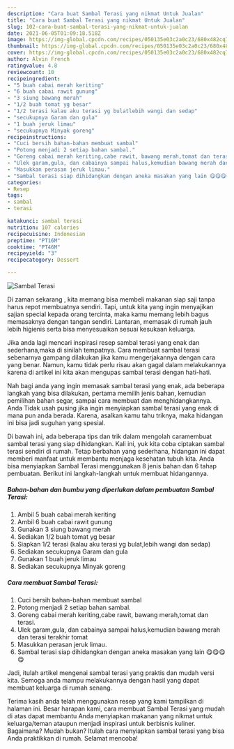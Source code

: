 ```yaml
---
description: "Cara buat Sambal Terasi yang nikmat Untuk Jualan"
title: "Cara buat Sambal Terasi yang nikmat Untuk Jualan"
slug: 102-cara-buat-sambal-terasi-yang-nikmat-untuk-jualan
date: 2021-06-05T01:09:18.518Z
image: https://img-global.cpcdn.com/recipes/050135e03c2a0c23/680x482cq70/sambal-terasi-foto-resep-utama.jpg
thumbnail: https://img-global.cpcdn.com/recipes/050135e03c2a0c23/680x482cq70/sambal-terasi-foto-resep-utama.jpg
cover: https://img-global.cpcdn.com/recipes/050135e03c2a0c23/680x482cq70/sambal-terasi-foto-resep-utama.jpg
author: Alvin French
ratingvalue: 4.8
reviewcount: 10
recipeingredient:
- "5 buah cabai merah keriting"
- "6 buah cabai rawit gunung"
- "3 siung bawang merah"
- "1/2 buah tomat yg besar"
- "1/2 terasi kalau aku terasi yg bulatlebih wangi dan sedap"
- "secukupnya Garam dan gula"
- "1 buah jeruk limau"
- "secukupnya Minyak goreng"
recipeinstructions:
- "Cuci bersih bahan-bahan membuat sambal"
- "Potong menjadi 2 setiap bahan sambal."
- "Goreng cabai merah keriting,cabe rawit, bawang merah,tomat dan terasi."
- "Ulek garam,gula, dan cabainya sampai halus,kemudian bawang merah dan terasi terakhir tomat"
- "Masukkan perasan jeruk limau."
- "Sambal terasi siap dihidangkan dengan aneka masakan yang lain 😋😋😋😋"
categories:
- Resep
tags:
- sambal
- terasi

katakunci: sambal terasi 
nutrition: 107 calories
recipecuisine: Indonesian
preptime: "PT16M"
cooktime: "PT46M"
recipeyield: "3"
recipecategory: Dessert

---
```



![Sambal Terasi](https://img-global.cpcdn.com/recipes/050135e03c2a0c23/680x482cq70/sambal-terasi-foto-resep-utama.jpg)

Di zaman  sekarang , kita memang bisa membeli makanan siap saji tanpa harus repot membuatnya sendiri. Tapi, untuk kita yang ingin menyajikan sajian special kepada orang tercinta, maka kamu memang lebih bagus memasaknya dengan tangan sendiri. Lantaran, memasak di rumah jauh lebih higienis serta bisa menyesuaikan sesuai kesukaan keluarga.

Jika anda lagi mencari inspirasi resep sambal terasi yang enak dan sederhana,maka di sinilah tempatnya. Cara membuat sambal terasi  sebenarnya gampang dilakukan jika kamu mengerjakannya dengan cara yang benar. Namun, kamu tidak perlu risau akan gagal dalam melakukannya 
karena di artikel ini kita akan mengupas sambal terasi dengan hati-hati.  



Nah bagi anda yang ingin memasak sambal terasi yang enak, ada beberapa langkah yang bisa dilakukan, pertama memilih jenis bahan, kemudian pemilihan bahan segar, sampai cara membuat dan menghidangkannya. Anda Tidak usah pusing jika ingin menyiapkan sambal terasi yang enak di mana pun anda berada. Karena, asalkan kamu  tahu triknya, maka hidangan ini bisa jadi suguhan yang spesial.

Di bawah ini, ada beberapa tips dan trik dalam mengolah caramembuat sambal terasi yang siap dihidangkan. Kali ini, yuk kita coba ciptakan sambal terasi sendiri di rumah. Tetap berbahan yang sederhana, hidangan ini dapat memberi manfaat untuk membantu menjaga kesehatan tubuh kita. Anda bisa menyiapkan Sambal Terasi menggunakan 8 jenis bahan dan 6 tahap pembuatan. Berikut ini langkah-langkah untuk membuat hidangannya.

<!--inarticleads1-->

##### Bahan-bahan dan bumbu yang diperlukan dalam pembuatan Sambal Terasi:

1. Ambil 5 buah cabai merah keriting
1. Ambil 6 buah cabai rawit gunung
1. Gunakan 3 siung bawang merah
1. Sediakan 1/2 buah tomat yg besar
1. Siapkan 1/2 terasi (kalau aku terasi yg bulat,lebih wangi dan sedap)
1. Sediakan secukupnya Garam dan gula
1. Gunakan 1 buah jeruk limau
1. Sediakan secukupnya Minyak goreng




<!--inarticleads2-->

##### Cara membuat Sambal Terasi:

1. Cuci bersih bahan-bahan membuat sambal
1. Potong menjadi 2 setiap bahan sambal.
1. Goreng cabai merah keriting,cabe rawit, bawang merah,tomat dan terasi.
1. Ulek garam,gula, dan cabainya sampai halus,kemudian bawang merah dan terasi terakhir tomat
1. Masukkan perasan jeruk limau.
1. Sambal terasi siap dihidangkan dengan aneka masakan yang lain 😋😋😋😋




Jadi, itulah artikel mengenai  sambal terasi  yang praktis dan mudah versi kita. Semoga anda mampu melakukannya dengan hasil yang dapat membuat keluarga di rumah senang. 

Terima kasih anda telah menggunakan resep yang kami tampilkan di halaman ini. Besar harapan kami, cara membuat  Sambal Terasi yang mudah di atas dapat membantu Anda menyiapkan makanan yang nikmat untuk keluarga/teman ataupun menjadi inspirasi untuk berbisnis kuliner. Bagaimana? Mudah bukan? Itulah cara menyiapkan sambal terasi yang bisa Anda praktikkan di rumah. Selamat mencoba!


